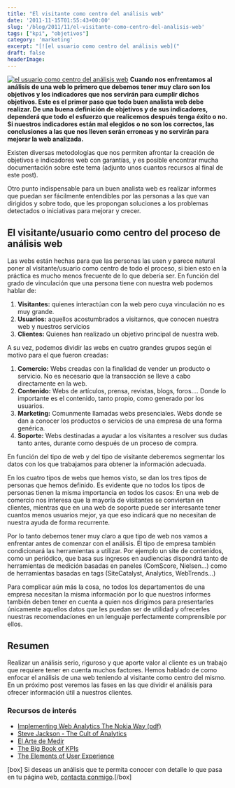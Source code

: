 ```yaml
---
title: "El visitante como centro del análisis web"
date: '2011-11-15T01:55:43+00:00'
slug: '/blog/2011/11/el-visitante-como-centro-del-analisis-web'
tags: ["kpi", "objetivos"]
category: 'marketing'
excerpt: "[![el usuario como centro del análisis web]("
draft: false
headerImage:
---
```

[![el usuario como centro del análisis web](http://static.squarespace.com/static/5303797ae4b0c6ad9e43f072/5303ce80e4b0400995a883d6/5303cf4de4b0400995a88c23/1392758605217/user-centered-300x188.jpg?format=original "user-centered")](http://static.squarespace.com/static/5303797ae4b0c6ad9e43f072/5303ce80e4b0400995a883d6/5303cf4de4b0400995a88c20/1392758605016/user-centered.jpg?format=original) **Cuando nos enfrentamos al análisis de una web lo primero que debemos tener muy claro son los objetivos y los indicadores que nos servirán para cumplir dichos objetivos. Este es el primer paso que todo buen analista web debe realizar. De una buena definición de objetivos y de sus indicadores, dependerá que todo el esfuerzo que realicemos después tenga éxito o no. Si nuestros indicadores están mal elegidos o no son los correctos, las conclusiones a las que nos lleven serán erroneas y no servirán para mejorar la web analizada.** <!--more-->

Existen diversas metodologías que nos permiten afrontar la creación de objetivos e indicadores web con garantías, y es posible encontrar mucha documentación sobre este tema (adjunto unos cuantos recursos al final de este post).

Otro punto indispensable para un buen analista web es realizar informes que puedan ser fácilmente entendibles por las personas a las que van dirigidos y sobre todo, que les propongan soluciones a los problemas detectados o iniciativas para mejorar y crecer.

## El visitante/usuario como centro del proceso de análisis web

Las webs están hechas para que las personas las usen y parece natural poner al visitante/usuario como centro de todo el proceso, si bien esto en la práctica es mucho menos frecuente de lo que debería ser. En función del grado de vinculación que una persona tiene con nuestra web podemos hablar de:

1. **Visitantes:** quienes interactúan con la web pero cuya vinculación no es muy grande.
2. **Usuarios:** aquellos acostumbrados a visitarnos, que conocen nuestra web y nuestros servicios
3. **Clientes:** Quienes han realizado un objetivo principal de nuestra web.

A su vez, podemos dividir las webs en cuatro grandes grupos según el motivo para el que fueron creadas:

1. **Comercio:** Webs creadas con la finalidad de vender un producto o servicio. No es necesario que la transacción se lleve a cabo directamente en la web.
2. **Contenido:** Webs de artículos, prensa, revistas, blogs, foros.... Donde lo importante es el contenido, tanto propio, como generado por los usuarios.
3. **Marketing:** Comunmente llamadas webs presenciales. Webs donde se dan a conocer los productos o servicios de una empresa de una forma genérica.
4. **Soporte:** Webs destinadas a ayudar a los visitantes a resolver sus dudas tanto antes, durante como después de un proceso de compra.

En función del tipo de web y del tipo de visitante deberemos segmentar los datos con los que trabajamos para obtener la información adecuada.

En los cuatro tipos de webs que hemos visto, se dan los tres tipos de personas que hemos definido. Es evidente que no todos los tipos de personas tienen la misma importancia en todos los casos: En una web de comercio nos interesa que la mayoría de visitantes se conviertan en clientes, mientras que en una web de soporte puede ser interesante tener cuantos menos usuarios mejor, ya que eso indicará que no necesitan de nuestra ayuda de forma recurrente.

Por lo tanto debemos tener muy claro a que tipo de web nos vamos a enfrentar antes de comenzar con el análisis. El tipo de empresa también condicionará las herramientas a utilizar. Por ejemplo un site de contenidos, como un periódico, que basa sus ingresos en audiencias dispondrá tanto de herramientas de medición basadas en paneles (ComScore, Nielsen...) como de herramientas basadas en tags (SiteCatalyst, Analytics, WebTrends...)

Para complicar aún más la cosa, no todos los departamentos de una empresa necesitan la misma información por lo que nuestros informes también deben tener en cuenta a quien nos dirigimos para presentarles únicamente aquellos datos que les puedan ser de utilidad y ofrecerles nuestras recomendaciones en un lenguaje perfectamente comprensible por ellos.

## Resumen

Realizar un análisis serio, riguroso y que aporte valor al cliente es un trabajo que requiere tener en cuenta muchos factores. Hemos hablado de como enfocar el análisis de una web teniendo al visitante como centro del mismo. En un próximo post veremos las fases en las que dividir el análisis para ofrecer información útil a nuestros clientes.

### Recursos de interés

- [Implementing Web Analytics The Nokia Way (pdf)](http://www.visualrevenue.com/media/pdf/Implementing_WA_Nokia.pdf "the nokia way")
- [Steve Jackson - The Cult of Analytics](http://www.amazon.com/Cult-Analytics-strategies-Emarketing-Essentials/dp/1856176118 "Cult of Analytics")
- [El Arte de Medir](http://static.squarespace.com/static/5303797ae4b0c6ad9e43f072/5303ce80e4b0400995a883d6/5303cf35e4b0400995a88b0c/1392758581676/?format=original "El Arte de Medir")
- [The Big Book of KPIs](http://www.webanalyticsdemystified.com/content/books.asp "The Big Book of KPIs")
- [The Elements of User Experience](http://www.amazon.com/Elements-User-Experience-User-Centered-Design/dp/0321683684/ref=sr_1_1?s=books&ie=UTF8&qid=1321314510&sr=1-1 "The Elements of User Experience")

[box] Si deseas un análisis que te permita conocer con detalle lo que pasa en tu página web, [contacta conmigo](http://static.squarespace.com/static/5303797ae4b0c6ad9e43f072/5303ce80e4b0400995a883d6/5303cf44e4b0400995a88ba5/1392758596086/?format=original "Contactar").[/box]
